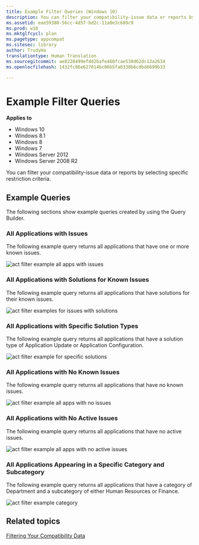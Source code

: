 ```yaml
---
title: Example Filter Queries (Windows 10)
description: You can filter your compatibility-issue data or reports by selecting specific restriction criteria.
ms.assetid: eae59380-56cc-4d57-bd2c-11a0e3c689c9
ms.prod: w10
ms.mktglfcycl: plan
ms.pagetype: appcompat
ms.sitesec: library
author: TrudyHa
translationtype: Human Translation
ms.sourcegitcommit: ae8220499efdd2bafe460fcae530d62dc13a2634
ms.openlocfilehash: 1432fc86e627814bc06b5fa0338b6cdbd6699b33

---
```


# Example Filter Queries


**Applies to**

-   Windows 10
-   Windows 8.1
-   Windows 8
-   Windows 7
-   Windows Server 2012
-   Windows Server 2008 R2

You can filter your compatibility-issue data or reports by selecting specific restriction criteria.

## Example Queries


The following sections show example queries created by using the Query Builder.

### All Applications with Issues

The following example query returns all applications that have one or more known issues.

![act filter example all apps with issues](images/dep-win8-e-act-filterexampleallappswissues.gif)

### All Applications with Solutions for Known Issues

The following example query returns all applications that have solutions for their known issues.

![act filter examples for issues with solutions](images/dep-win8-e-act-filterexampleforissueswsolutions.gif)

### All Applications with Specific Solution Types

The following example query returns all applications that have a solution type of Application Update or Application Configuration.

![act filter example for specific solutions](images/dep-win8-e-act-filterexampleforspecificsolutions.gif)

### All Applications with No Known Issues

The following example query returns all applications that have no known issues.

![act filter example all apps with no issues](images/dep-win8-e-act-filterexampleallapps0issues.gif)

### All Applications with No Active Issues

The following example query returns all applications that have no active issues.

![act filter example all apps with no active issues](images/dep-win8-e-act-filterexampleallapps0activeissues.gif)

### All Applications Appearing in a Specific Category and Subcategory

The following example query returns all applications that have a category of Department and a subcategory of either Human Resources or Finance.

![act filter example category](images/dep-win8-e-act-filterexamplecategory.gif)

## Related topics


[Filtering Your Compatibility Data](filtering-your-compatibility-data.md)

 

 








<!--HONumber=Jun16_HO4-->


